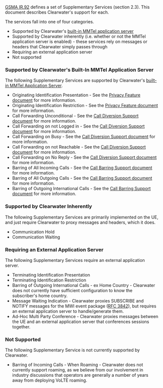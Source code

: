[GSMA IR.92](http://www.gsma.com/newsroom/wp-content/uploads/2013/04/IR.92-v7.0.pdf) defines a set of Supplementary Services (section 2.3).  This document describes Clearwater's support for each.

The services fall into one of four categories.

*   Supported by Clearwater's [built-in MMTel application server](Application-Server-Guide#the-built-in-mmtel-application-server)
*   Supported by Clearwater inherently (i.e. whether or not the MMTel application server is enabled) - these services rely on messages or headers that Clearwater simply passes through
*   Requiring an external application server
*   Not supported

### Supported by Clearwater's Built-In MMTel Application Server

The following Supplementary Services are supported by Clearwater's [built-in MMTel Application Server](Application-Server-Guide#the-built-in-mmtel-application-server).

*   Originating Identification Presentation - See the [Privacy Feature document](Clearwater-Privacy-Feature) for more information.
*   Originating Identification Restriction - See the [Privacy Feature document](Clearwater-Privacy-Feature) for more information.
*   Call Forwarding Unconditional - See the [Call Diversion Support document](Clearwater-Call-Diversion-Support) for more information.
*   Call Forwarding on not Logged in - See the [Call Diversion Support document](Clearwater-Call-Diversion-Support) for more information.
*   Call Forwarding on Busy - See the [Call Diversion Support document](Clearwater-Call-Diversion-Support) for more information.
*   Call Forwarding on not Reachable - See the [Call Diversion Support document](Clearwater-Call-Diversion-Support) for more information.
*   Call Forwarding on No Reply - See the [Call Diversion Support document](Clearwater-Call-Diversion-Support) for more information.
*   Barring of All Incoming Calls - See the [Call Barring Support document](Clearwater-Call-Barring-Support) for more information.
*   Barring of All Outgoing Calls - See the [Call Barring Support document](Clearwater-Call-Barring-Support) for more information.
*   Barring of Outgoing International Calls - See the [Call Barring Support document](Clearwater-Call-Barring-Support) for more information.

### Supported by Clearwater Inherently

The following Supplementary Services are primarily implemented on the UE, and just require Clearwater to proxy messages and headers, which it does.

*   Communication Hold
*   Communication Waiting

### Requiring an External Application Server

The following Supplementary Services require an external application server.

*   Terminating Identification Presentation
*   Terminating Identification Restriction
*   Barring of Outgoing International Calls - ex Home Country - Clearwater does not currently have sufficient configuration to know the subscriber's home country.
*   Message Waiting Indication - Clearwater proxies SUBSCRIBE and NOTIFY messages for the MWI event package ([RFC 3842](http://tools.ietf.org/rfc/rfc3842.txt)), but requires an external application server to handle/generate them.
*   Ad-Hoc Multi Party Conference - Clearwater proxies messages between the UE and an external application server that conferences sessions together.

### Not Supported

The following Supplementary Service is not currently supported by Clearwater.

*   Barring of Incoming Calls - When Roaming - Clearwater does not currently support roaming, as we believe from our involvement in industry discussions that operators are generally a number of years away from deploying VoLTE roaming.